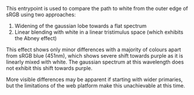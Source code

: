 This entrypoint is used to compare the path to white from the outer edge of sRGB using two approaches:
1. Widening of the gaussian lobe towards a flat spectrum
2. Linear blending with white in a linear tristimulus space (which exhibits the Abney effect)

This effect shows only minor differences with a majority of colours apart from sRGB blue (451nm), which shows severe shift towards purple as it is linearly mixed with white. The gaussian spectrum at this wavelength does not exhibit this shift towards purple.

More visible differences may be apparent if starting with wider primaries, but the limitations of the web platform make this unachievable at this time.